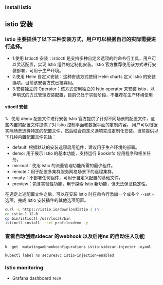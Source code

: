 ### Install istio


## istio 安装

### Istio 主要提供了以下三种安装方式，用户可以根据自己的实际需要进行选择。

- 1.使用 Istioctl 安装：istioctl 是支持多种自定义选项的的命令行工具，用户可以灵活配置，实现 Istio 组件的定制化安装。Istio 官方推荐使用该方式进行安装部署，可用于生产环境。
- 2.使用 Helm 自定义安装：这种安装方式使用 Helm charts 定义 Istio 的安装选项，目前该安装方式已被弃用。
- 3.安装独立的 Operator：该方式使用独立的 Istio operator 来安装 istio，以声明式的方式管理安装配置，目前仍处于实验阶段，不推荐在生产环境使用



#### stioctl 安装

1、使用 demo 配置文件进行安装
Istio 官方提供了针对不同场景的配置文件，这些内置的配置文件提供了对 Istio 控制平面和数据平面的定制内容。 用户可以根据实际场景选择特定的配置文件，然后结合自定义选项完成定制化安装。当前提供以下几种内置配置文件包括：

- default: 根据默认的安装选项启用组件，建议用于生产环境的部署。
- demo: 用于展示 Istio 的基本功能，支持运行 Bookinfo 应用程序和相关任务。
- minimal：使用 Istio 的流量管理功能所需的最少组件。
- remote：用于配置多集群服务网格场景下的远程集群。
- empty：不部署任何组件，可用于自定义配置的基础文件。
- preview：包含实验性功能，用于探索 Istio 新功能，但无法保证稳定性。

在选定上述配置文件之后，可以在安装 Istio 时在命令行添加一个或多个 --set <key>=<value> 选项，完成 Istio 安装插件的其他选项配置。


```sh
curl -L https://istio.io/downloadIstio | sh -
cd istio-1.12.0
cp bin/istioctl /usr/local/bin
istioctl install --set profile=demo -y
```



### 查看自动创建sidecar 的webhook 以及启用ns 的自动注入功能
```
k  get  mutatingwebhookconfigurations istio-sidecar-injector -oyaml

kubectl label ns securesvc istio-injection=enabled
```
### Istio monitoring

- Grafana dashboard `7639`
